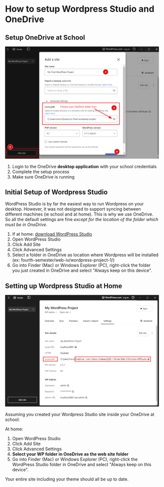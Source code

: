 # How to setup Wordpress Studio and OneDrive


## Setup OneDrive at School

![WordPress Studio setup](./img/studio-setup-2.png)

1. Login to the OneDrive **desktop application** with your school credentials
2. Complete the setup process
3. Make sure OneDrive is running

## Initial Setup of Wordpress Studio

WordPress Studio is by far the easiest way to run Wordpress on your desktop. However, it was not designed to support syncing between different machines (ie school and at home). This is why we use OneDrive. So all the default settings are fine *except for the location of the folder which must be in OneDrive*.

1. If at home: [download WordPress Studio](https://developer.wordpress.com/studio/)
2. Open WordPress Studio
3. Click Add Site
3. Click Advanced Settings
4. Select a folder in OneDrive as location where Wordpress will be installed (ex: fourth-semester/web-iv/wordpress-project-1/)
5. Go into Finder (Mac) or Windows Explorer (PC), right-click the folder you just created in OneDrive and select "Always keep on this device".
 

## Setting up Wordpress Studio at Home

![WordPress Studio setup](./img/studio-setup.png)

Assuming you created your Wordpress Studio site inside your OneDrive at school:

At home:

1. Open WordPress Studio
2. Click Add Site
3. Click Advanced Settings
4. **Select your WP folder in OneDrive as the web site folder**
5. Go into Finder (Mac) or Windows Explorer (PC), right-click the WordPress Studio folder in OneDrive and select "Always keep on this device".

Your entire site including your theme should all be up to date.

